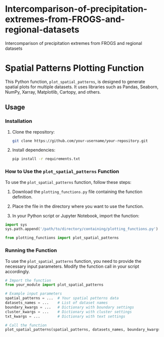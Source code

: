 # Intercomparison-of-precipitation-extremes-from-FROGS-and-regional-datasets
Intercomparison of precipitation extremes from FROGS and regional datasets


# Spatial Patterns Plotting Function

This Python function, `plot_spatial_patterns`, is designed to generate spatial plots for multiple datasets. It uses libraries such as Pandas, Seaborn, NumPy, Xarray, Matplotlib, Cartopy, and others.

## Usage

### Installation

1. Clone the repository:

    ```bash
    git clone https://github.com/your-username/your-repository.git
    ```

2. Install dependencies:

    ```bash
    pip install -r requirements.txt
    ```

### How to Use the `plot_spatial_patterns` Function

To use the `plot_spatial_patterns` function, follow these steps:

1. Download the `plotting_functions.py` file containing the function definition.

2. Place the file in the directory where you want to use the function.

3. In your Python script or Jupyter Notebook, import the function:

```python
import sys
sys.path.append('/path/to/directory/containing/plotting_functions.py')

from plotting_functions import plot_spatial_patterns
```

### Running the Function

To use the `plot_spatial_patterns` function, you need to provide the necessary input parameters. Modify the function call in your script accordingly.

```python
# Import the function
from your_module import plot_spatial_patterns

# Example input parameters
spatial_patterns = ...  # Your spatial patterns data
datasets_names = ...    # List of dataset names
boundary_kwargs = ...   # Dictionary with boundary settings
cluster_kwargs = ...    # Dictionary with cluster settings
txt_kwargs = ...        # Dictionary with text settings

# Call the function
plot_spatial_patterns(spatial_patterns, datasets_names, boundary_kwargs, cluster_kwargs, txt_kwargs)
